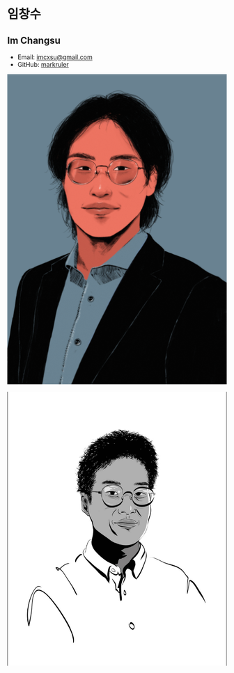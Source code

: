 # 임창수

## Im Changsu

- Email: imcxsu@gmail.com
- GitHub: [markruler](https://github.com/markruler)

![2020-portrait](/images/master/2020-portrait.png)

![2019-portrait](/images/master/2019-portrait.jpg)
